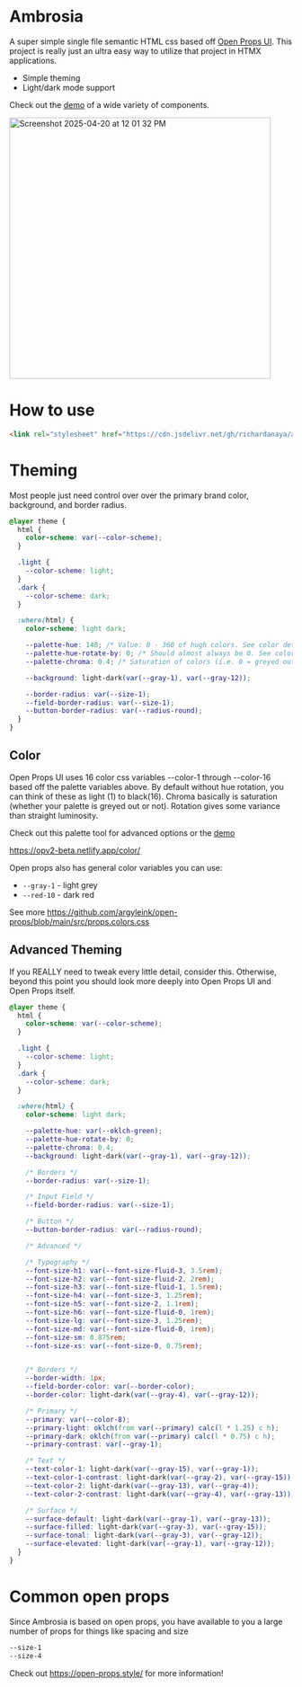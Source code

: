 # Ambrosia

A super simple single file semantic HTML css based off [Open Props UI](https://open-props-ui.netlify.app/). This project is really just an ultra easy way to utilize that project in HTMX applications.

* Simple theming
* Light/dark mode support

Check out the [demo](https://richardanaya.github.io/ambrosia/demo.html) of a wide variety of components.

<img width="465" alt="Screenshot 2025-04-20 at 12 01 32 PM" src="https://github.com/user-attachments/assets/cbed8267-164d-4f01-ad5d-61e1e98cdc80" />

# How to use

```html
<link rel="stylesheet" href="https://cdn.jsdelivr.net/gh/richardanaya/ambrosia/ambrosia.css" />
```

# Theming

Most people just need control over over the primary brand color, background, and border radius.

```css
@layer theme {
  html {
    color-scheme: var(--color-scheme);
  }

  .light {
    --color-scheme: light;
  }
  .dark {
    --color-scheme: dark;
  }

  :where(html) {
    color-scheme: light dark;

    --palette-hue: 140; /* Value: 0 - 360 of hugh colors. See color details below. */ 
    --palette-hue-rotate-by: 0; /* Should almost always be 0. See color details below. */
    --palette-chroma: 0.4; /* Saturation of colors (i.e. 0 = greyed out, 1 = full color. */

    --background: light-dark(var(--gray-1), var(--gray-12));

    --border-radius: var(--size-1);
    --field-border-radius: var(--size-1);
    --button-border-radius: var(--radius-round);
  }
}
```

## Color

Open Props UI uses 16 color css variables --color-1 through --color-16 based off the palette variables above. By default without hue rotation, you can think of these as light (1) to black(16). Chroma basically is saturation (whether your palette is greyed out or not). Rotation gives some variance than straight luminosity.

Check out this palette tool for advanced options or the [demo](https://richardanaya.github.io/ambrosia/demo.html)

https://opv2-beta.netlify.app/color/

Open props also has general color variables you can use:

* `--gray-1` - light grey
* `--red-10` - dark red

See more https://github.com/argyleink/open-props/blob/main/src/props.colors.css

## Advanced Theming

If you REALLY need to tweak every little detail, consider this. Otherwise, beyond this point you should look more deeply into Open Props UI and Open Props itself.

```css
@layer theme {
  html {
    color-scheme: var(--color-scheme);
  }

  .light {
    --color-scheme: light;
  }
  .dark {
    --color-scheme: dark;
  }

  :where(html) {
    color-scheme: light dark;

    --palette-hue: var(--oklch-green);
    --palette-hue-rotate-by: 0;
    --palette-chroma: 0.4;
    --background: light-dark(var(--gray-1), var(--gray-12));

    /* Borders */
    --border-radius: var(--size-1);

    /* Input Field */
    --field-border-radius: var(--size-1);

    /* Button */
    --button-border-radius: var(--radius-round);

    /* Advanced */

    /* Typography */
    --font-size-h1: var(--font-size-fluid-3, 3.5rem);
    --font-size-h2: var(--font-size-fluid-2, 2rem);
    --font-size-h3: var(--font-size-fluid-1, 1.5rem);
    --font-size-h4: var(--font-size-3, 1.25rem);
    --font-size-h5: var(--font-size-2, 1.1rem);
    --font-size-h6: var(--font-size-fluid-0, 1rem);
    --font-size-lg: var(--font-size-3, 1.25rem);
    --font-size-md: var(--font-size-fluid-0, 1rem);
    --font-size-sm: 0.875rem;
    --font-size-xs: var(--font-size-0, 0.75rem);


    /* Borders */
    --border-width: 1px;
    --field-border-color: var(--border-color);
    --border-color: light-dark(var(--gray-4), var(--gray-12));

    /* Primary */
    --primary: var(--color-8);
    --primary-light: oklch(from var(--primary) calc(l * 1.25) c h);
    --primary-dark: oklch(from var(--primary) calc(l * 0.75) c h);
    --primary-contrast: var(--gray-1);

    /* Text */
    --text-color-1: light-dark(var(--gray-15), var(--gray-1));
    --text-color-1-contrast: light-dark(var(--gray-2), var(--gray-15));
    --text-color-2: light-dark(var(--gray-13), var(--gray-4));
    --text-color-2-contrast: light-dark(var(--gray-4), var(--gray-13));

    /* Surface */
    --surface-default: light-dark(var(--gray-1), var(--gray-13));
    --surface-filled: light-dark(var(--gray-3), var(--gray-15));
    --surface-tonal: light-dark(var(--gray-3), var(--gray-12));
    --surface-elevated: light-dark(var(--gray-1), var(--gray-12));
  }
}
```


# Common open props

Since Ambrosia is based on open props, you have available to you a large number of props for things like spacing and size

```css
--size-1
--size-4
```

Check out https://open-props.style/ for more information!
